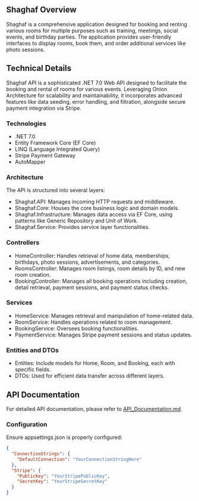 ## Shaghaf Overview
Shaghaf is a comprehensive application designed for booking and renting various rooms for multiple purposes such as training, meetings, social events, and birthday parties. The application provides user-friendly interfaces to display rooms, book them, and order additional services like photo sessions.

## Technical Details
Shaghaf API is a sophisticated .NET 7.0 Web API designed to facilitate the booking and rental of rooms for various events. Leveraging Onion Architecture for scalability and maintainability, it incorporates advanced features like data seeding, error handling, and filtration, alongside secure payment integration via Stripe.

### Technologies
* .NET 7.0
* Entity Framework Core (EF Core)
* LINQ (Language Integrated Query)
* Stripe Payment Gateway
* AutoMapper

### Architecture
The API is structured into several layers:
* Shaghaf.API: Manages incoming HTTP requests and middleware.
* Shaghaf.Core: Houses the core business logic and domain models.
* Shaghaf.Infrastructure: Manages data access via EF Core, using patterns like Generic Repository and Unit of Work.
* Shaghaf.Service: Provides service layer functionalities.

### Controllers
* HomeController: Handles retrieval of home data, memberships, birthdays, photo sessions, advertisements, and categories.
* RoomsController: Manages room listings, room details by ID, and new room creation.
* BookingController: Manages all booking operations including creation, detail retrieval, payment sessions, and payment status checks.

### Services
* HomeService: Manages retrieval and manipulation of home-related data.
* RoomService: Handles operations related to room management.
* BookingService: Oversees booking functionalities.
* PaymentService: Manages Stripe payment sessions and status updates.

### Entities and DTOs
* Entities: Include models for Home, Room, and Booking, each with specific fields.
* DTOs: Used for efficient data transfer across different layers.
  
## API Documentation

For detailed API documentation, please refer to [API_Documentation.md](./API_Documentation.md).


### Configuration
Ensure appsettings.json is properly configured:
```json
{
  "ConnectionStrings": {
    "DefaultConnection": "YourConnectionStringHere"
  },
  "Stripe": {
    "PublicKey": "YourStripePublicKey",
    "SecretKey": "YourStripeSecretKey"
  }
}
